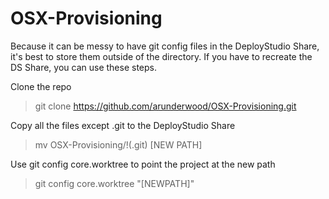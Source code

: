 # OSX-Provisioning

Because it can be messy to have git config files in the DeployStudio Share, it's best to store them outside of the directory.
If you have to recreate the DS Share, you can use these steps.

Clone the repo 
>git clone https://github.com/arunderwood/OSX-Provisioning.git

Copy all the files except .git to the DeployStudio Share
>mv OSX-Provisioning/!(.git) [NEW PATH]

Use git config core.worktree to point the project at the new path
>git config core.worktree "[NEWPATH]"

